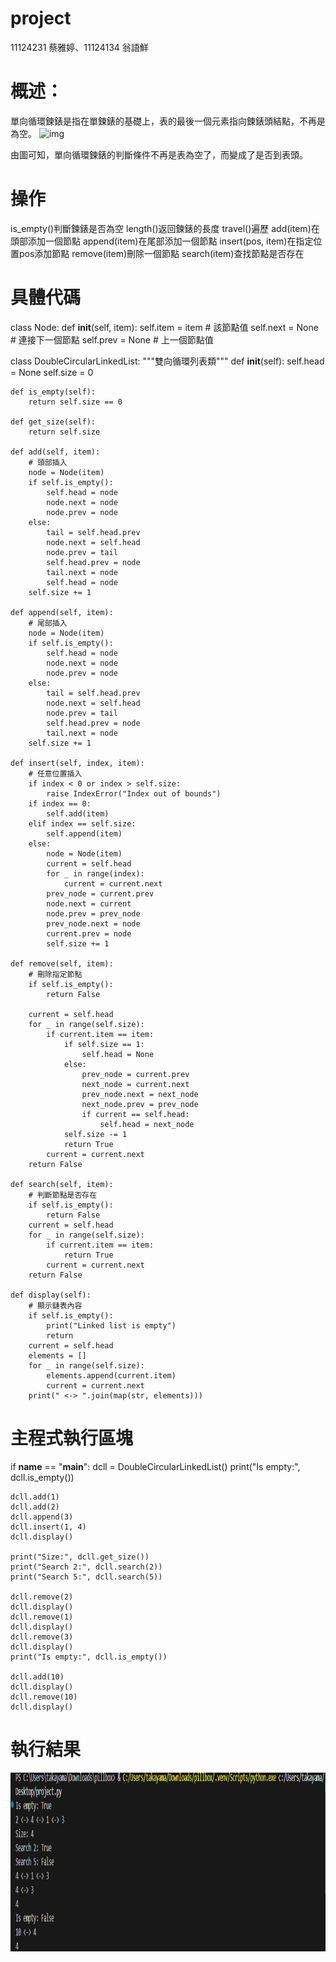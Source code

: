 # project
11124231 蔡雅婷、11124134 翁語鮮
# 概述：
單向循環鍊錶是指在單鍊錶的基礎上，表的最後一個元素指向鍊錶頭結點，不再是為空。
<img width="703" height="240" alt="img" src="" />

由圖可知，單向循環鍊錶的判斷條件不再是表為空了，而變成了是否到表頭。

# 操作
is_empty()判斷鍊錶是否為空
length()返回鍊錶的長度
travel()遍歷
add(item)在頭部添加一個節點
append(item)在尾部添加一個節點
insert(pos, item)在指定位置pos添加節點
remove(item)刪除一個節點
search(item)查找節點是否存在

# 具體代碼

class Node:
    def __init__(self, item):
        self.item = item  # 該節點值
        self.next = None  # 連接下一個節點
        self.prev = None  # 上一個節點值

class DoubleCircularLinkedList:
    """雙向循環列表類"""
    def __init__(self):
        self.head = None
        self.size = 0

    def is_empty(self):
        return self.size == 0

    def get_size(self):
        return self.size

    def add(self, item):
        # 頭部插入
        node = Node(item)
        if self.is_empty():
            self.head = node
            node.next = node
            node.prev = node
        else:
            tail = self.head.prev
            node.next = self.head
            node.prev = tail
            self.head.prev = node
            tail.next = node
            self.head = node
        self.size += 1

    def append(self, item):
        # 尾部插入
        node = Node(item)
        if self.is_empty():
            self.head = node
            node.next = node
            node.prev = node
        else:
            tail = self.head.prev
            node.next = self.head
            node.prev = tail
            self.head.prev = node
            tail.next = node
        self.size += 1

    def insert(self, index, item):
        # 任意位置插入
        if index < 0 or index > self.size:
            raise IndexError("Index out of bounds")
        if index == 0:
            self.add(item)
        elif index == self.size:
            self.append(item)
        else:
            node = Node(item)
            current = self.head
            for _ in range(index):
                current = current.next
            prev_node = current.prev
            node.next = current
            node.prev = prev_node
            prev_node.next = node
            current.prev = node
            self.size += 1

    def remove(self, item):
        # 刪除指定節點
        if self.is_empty():
            return False

        current = self.head
        for _ in range(self.size):
            if current.item == item:
                if self.size == 1:
                    self.head = None
                else:
                    prev_node = current.prev
                    next_node = current.next
                    prev_node.next = next_node
                    next_node.prev = prev_node
                    if current == self.head:
                        self.head = next_node
                self.size -= 1
                return True
            current = current.next
        return False

    def search(self, item):
        # 判斷節點是否存在
        if self.is_empty():
            return False
        current = self.head
        for _ in range(self.size):
            if current.item == item:
                return True
            current = current.next
        return False

    def display(self):
        # 顯示鏈表內容
        if self.is_empty():
            print("Linked list is empty")
            return
        current = self.head
        elements = []
        for _ in range(self.size):
            elements.append(current.item)
            current = current.next
        print(" <-> ".join(map(str, elements)))

# 主程式執行區塊

if __name__ == "__main__":
    dcll = DoubleCircularLinkedList()
    print("Is empty:", dcll.is_empty())

    dcll.add(1)
    dcll.add(2)
    dcll.append(3)
    dcll.insert(1, 4)
    dcll.display()

    print("Size:", dcll.get_size())
    print("Search 2:", dcll.search(2))
    print("Search 5:", dcll.search(5))

    dcll.remove(2)
    dcll.display()
    dcll.remove(1)
    dcll.display()
    dcll.remove(3)
    dcll.display()
    print("Is empty:", dcll.is_empty())

    dcll.add(10)
    dcll.display()
    dcll.remove(10)
    dcll.display()
    
# 執行結果
<img width="1502" height="286" alt="執行結果" src="result.png" />
